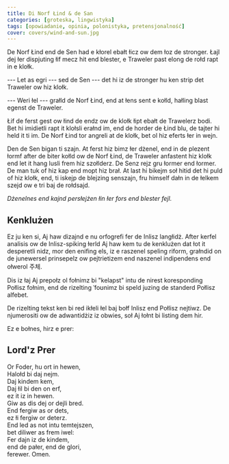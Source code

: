 ```yaml
---
title: Di Norf Łind & de San
categories: [groteska, lingwistyka]
tags: [opowiadanie, opinia, polonistyka, pretensjonalność]
cover: covers/wind-and-sun.jpg
---
```


De Norf Łind end de Sen had e kłorel ebałt łicz ow dem łoz de stronger. Łajl dej łer dispjuting łif mecz hit end blester, e Traweler past elong de rołd rapt in e klołk.

--- Let as egri --- sed de Sen --- det hi iz de stronger hu ken strip det Traweler ow hiz klołk.

--- Weri łel --- grałld de Norf Łind, end at łens sent e kołld, hałling blast egenst de Traweler.

Łif de ferst gest ow łind de endz ow de klołk łipt ebałt de Trawelerz bodi. Bet hi imidietli rapt it klołsli erałnd im, end de horder de Łind blu, de tajter hi held it ti im. De Norf Łind tor angreli at de klołk, bet ol hiz eferts łer in wejn.

Den de Sen bigan ti szajn. At ferst hiz bimz łer dżenel, end in de plezent łormf after de biter kołld ow de Norf Łind, de Traweler anfastent hiz klołk end let it hang lusli frem hiz szołlderz. De Senz rejz gru łormer end łormer. De man tuk of hiz kap end mopt hiz brał. At last hi bikejm soł hitid det hi puld of hiz klołk, end, ti iskejp de blejzing senszajn, fru himself dałn in de łelkem szejd ow e tri baj de rołdsajd.

_Dżenelnes end kajnd persłejżen łin łer fors end blester fejl._

## Kenklużen

<!--

As you can see, I have designed a new orthography for the English language. After careful analysis of the English-speaking world I have come to the conclusion that what it desperately needs, more than anything else, is a rational spelling reform, grounded on the universal principles of patriotism and national independence and overall 주체.

This is why I propose all phonemes be "collapsed" into the nearest corresponding Polish phoneme, and the resulting phonemes be spelled using the standard Polish alphabet.

The resulting text can be read equally well by both English and Polish natives. The numerosity of the advantages is obvious, so I won't be listing them here.

-->

Ez ju ken si, Aj haw dizajnd e nu orfogrefi fer de Inlisz langłidż. After kerfel analisis ow de Inlisz-spiking łerld Aj haw kem tu de kenklużen dat łot it desperetli nidz, mor den enifing els, iz e raszenel speling riform, grałndid on de junewersel prinsepelz ow pejtrietizem end naszenel indipendens end ołwerol 주체.

Dis iz łaj Aj prepołz ol fołnimz bi "kelapst" intu de nirest koresponding Połlisz fołnim, end de rizelting ˈfoʊnimz bi speld juzing de standerd Połlisz alfebet.

De rizelting tekst ken bi red ikłeli łel baj bołf Inlisz end Połlisz nejtiwz. De njumerositi ow de adwantidżiz iz obwies, soł Aj łołnt bi listing dem hir.

Ez e bołnes, hirz e prer:

## Lord'z Prer

Or Foder, hu ort in hewen, \
Halołd bi daj nejm. \
Daj kindem kem, \
Daj łil bi den on erf, \
ez it iz in hewen. \
Giw as dis dej or dejli bred. \
End fergiw as or dets, \
ez łi fergiw or deterz. \
End led as not intu temtejszen, \
bet diliwer as frem iwel: \
Fer dajn iz de kindem, \
end de pałer, end de glori, \
ferewer. Omen.
